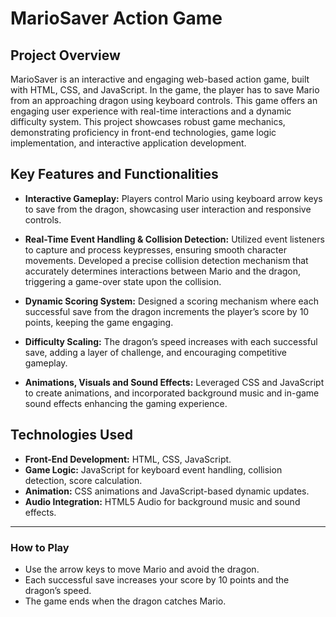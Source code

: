 # MarioSaver Action Game

## Project Overview
MarioSaver is an interactive and engaging web-based action game, built with HTML, CSS, and JavaScript. In the game, the player has to save Mario from an approaching dragon using keyboard controls. This game offers an engaging user experience with real-time interactions and a dynamic difficulty system.
This project showcases robust game mechanics, demonstrating proficiency in front-end technologies, game logic implementation, and interactive application development.

## Key Features and Functionalities
- **Interactive Gameplay:** Players control Mario using keyboard arrow keys to save from the dragon, showcasing user interaction and responsive controls.

- **Real-Time Event Handling & Collision Detection:** Utilized event listeners to capture and process keypresses, ensuring smooth character movements. Developed a precise collision detection mechanism that accurately determines interactions between Mario and the dragon, triggering a game-over state upon the collision.

- **Dynamic Scoring System:** Designed a scoring mechanism where each successful save from the dragon increments the player’s score by 10 points, keeping the game engaging.

- **Difficulty Scaling:** The dragon’s speed increases with each successful save, adding a layer of challenge, and encouraging competitive gameplay.

- **Animations, Visuals and Sound Effects:** Leveraged CSS and JavaScript to create animations, and incorporated background music and in-game sound effects enhancing the gaming experience.

## Technologies Used
- **Front-End Development:** HTML, CSS, JavaScript.
- **Game Logic:** JavaScript for keyboard event handling, collision detection, score calculation.
- **Animation:** CSS animations and JavaScript-based dynamic updates.
- **Audio Integration:** HTML5 Audio for background music and sound effects.

---
### How to Play
- Use the arrow keys to move Mario and avoid the dragon.<br>
- Each successful save increases your score by 10 points and the dragon’s speed.<br>
- The game ends when the dragon catches Mario.<br>

